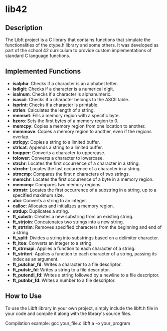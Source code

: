 
# lib42

## Description
The Libft project is a C library that contains functions that simulate the functionalities of the ctype.h library and some others. It was developed as part of the school 42 curriculum to provide custom implementations of standard C language functions.

## Implemented Functions

- **isalpha**: Checks if a character is an alphabet letter.
- **isdigit**: Checks if a character is a numerical digit.
- **isalnum**: Checks if a character is alphanumeric.
- **isascii**: Checks if a character belongs to the ASCII table.
- **isprint**: Checks if a character is printable.
- **strlen**: Calculates the length of a string.
- **memset**: Fills a memory region with a specific byte.
- **bzero**: Sets the first bytes of a memory region to 0.
- **memcpy**: Copies a memory region from one location to another.
- **memmove**: Copies a memory region to another, even if the regions overlap.
- **strlcpy**: Copies a string to a limited buffer.
- **strlcat**: Appends a string to a limited buffer.
- **toupper**: Converts a character to uppercase.
- **tolower**: Converts a character to lowercase.
- **strchr**: Locates the first occurrence of a character in a string.
- **strrchr**: Locates the last occurrence of a character in a string.
- **strncmp**: Compares the first n characters of two strings.
- **memchr**: Locates the first occurrence of a byte in a memory region.
- **memcmp**: Compares two memory regions.
- **strnstr**: Locates the first occurrence of a substring in a string, up to a specified maximum size.
- **atoi**: Converts a string to an integer.
- **calloc**: Allocates and initializes a memory region.
- **strdup**: Duplicates a string.
- **ft_substr**: Creates a new substring from an existing string.
- **ft_strjoin**: Concatenates two strings into a new string.
- **ft_strtrim**: Removes specified characters from the beginning and end of a string.
- **ft_split**: Divides a string into substrings based on a delimiter character.
- **ft_itoa**: Converts an integer to a string.
- **ft_strmapi**: Applies a function to each character of a string.
- **ft_striteri**: Applies a function to each character of a string, passing its index as an argument.
- **ft_putchar_fd**: Writes a character to a file descriptor.
- **ft_putstr_fd**: Writes a string to a file descriptor.
- **ft_putendl_fd**: Writes a string followed by a newline to a file descriptor.
- **ft_putnbr_fd**: Writes a number to a file descriptor.

## How to Use
To use the Libft library in your own project, simply include the libft.h file in your code and compile it along with the library's source files.

Compilation example: gcc your_file.c libft.a -o your_program
